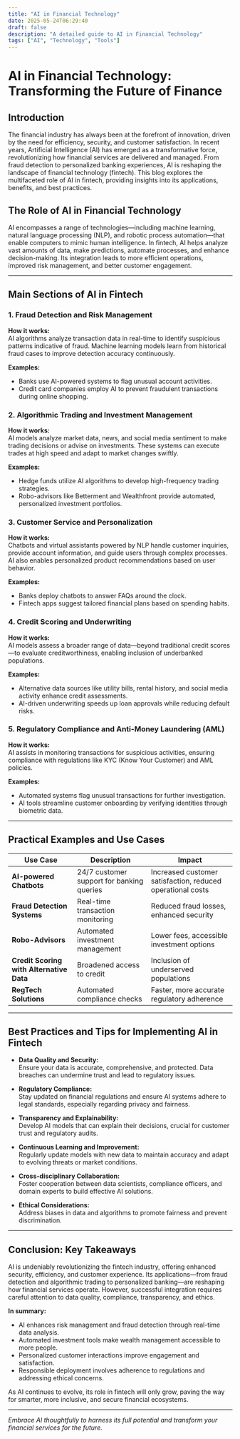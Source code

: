 ```yaml
---
title: "AI in Financial Technology"
date: 2025-05-24T06:29:40
draft: false
description: "A detailed guide to AI in Financial Technology"
tags: ["AI", "Technology", "Tools"]
---
```


# AI in Financial Technology: Transforming the Future of Finance

## Introduction

The financial industry has always been at the forefront of innovation, driven by the need for efficiency, security, and customer satisfaction. In recent years, Artificial Intelligence (AI) has emerged as a transformative force, revolutionizing how financial services are delivered and managed. From fraud detection to personalized banking experiences, AI is reshaping the landscape of financial technology (fintech). This blog explores the multifaceted role of AI in fintech, providing insights into its applications, benefits, and best practices.

## The Role of AI in Financial Technology

AI encompasses a range of technologies—including machine learning, natural language processing (NLP), and robotic process automation—that enable computers to mimic human intelligence. In fintech, AI helps analyze vast amounts of data, make predictions, automate processes, and enhance decision-making. Its integration leads to more efficient operations, improved risk management, and better customer engagement.

---

## Main Sections of AI in Fintech

### 1. Fraud Detection and Risk Management

**How it works:**  
AI algorithms analyze transaction data in real-time to identify suspicious patterns indicative of fraud. Machine learning models learn from historical fraud cases to improve detection accuracy continuously.

**Examples:**  
- Banks use AI-powered systems to flag unusual account activities.  
- Credit card companies employ AI to prevent fraudulent transactions during online shopping.

### 2. Algorithmic Trading and Investment Management

**How it works:**  
AI models analyze market data, news, and social media sentiment to make trading decisions or advise on investments. These systems can execute trades at high speed and adapt to market changes swiftly.

**Examples:**  
- Hedge funds utilize AI algorithms to develop high-frequency trading strategies.  
- Robo-advisors like Betterment and Wealthfront provide automated, personalized investment portfolios.

### 3. Customer Service and Personalization

**How it works:**  
Chatbots and virtual assistants powered by NLP handle customer inquiries, provide account information, and guide users through complex processes. AI also enables personalized product recommendations based on user behavior.

**Examples:**  
- Banks deploy chatbots to answer FAQs around the clock.  
- Fintech apps suggest tailored financial plans based on spending habits.

### 4. Credit Scoring and Underwriting

**How it works:**  
AI models assess a broader range of data—beyond traditional credit scores—to evaluate creditworthiness, enabling inclusion of underbanked populations.

**Examples:**  
- Alternative data sources like utility bills, rental history, and social media activity enhance credit assessments.  
- AI-driven underwriting speeds up loan approvals while reducing default risks.

### 5. Regulatory Compliance and Anti-Money Laundering (AML)

**How it works:**  
AI assists in monitoring transactions for suspicious activities, ensuring compliance with regulations like KYC (Know Your Customer) and AML policies.

**Examples:**  
- Automated systems flag unusual transactions for further investigation.  
- AI tools streamline customer onboarding by verifying identities through biometric data.

---

## Practical Examples and Use Cases

| Use Case | Description | Impact |
| --- | --- | --- |
| **AI-powered Chatbots** | 24/7 customer support for banking queries | Increased customer satisfaction, reduced operational costs |
| **Fraud Detection Systems** | Real-time transaction monitoring | Reduced fraud losses, enhanced security |
| **Robo-Advisors** | Automated investment management | Lower fees, accessible investment options |
| **Credit Scoring with Alternative Data** | Broadened access to credit | Inclusion of underserved populations |
| **RegTech Solutions** | Automated compliance checks | Faster, more accurate regulatory adherence |

---

## Best Practices and Tips for Implementing AI in Fintech

- **Data Quality and Security:**  
  Ensure your data is accurate, comprehensive, and protected. Data breaches can undermine trust and lead to regulatory issues.

- **Regulatory Compliance:**  
  Stay updated on financial regulations and ensure AI systems adhere to legal standards, especially regarding privacy and fairness.

- **Transparency and Explainability:**  
  Develop AI models that can explain their decisions, crucial for customer trust and regulatory audits.

- **Continuous Learning and Improvement:**  
  Regularly update models with new data to maintain accuracy and adapt to evolving threats or market conditions.

- **Cross-disciplinary Collaboration:**  
  Foster cooperation between data scientists, compliance officers, and domain experts to build effective AI solutions.

- **Ethical Considerations:**  
  Address biases in data and algorithms to promote fairness and prevent discrimination.

---

## Conclusion: Key Takeaways

AI is undeniably revolutionizing the fintech industry, offering enhanced security, efficiency, and customer experience. Its applications—from fraud detection and algorithmic trading to personalized banking—are reshaping how financial services operate. However, successful integration requires careful attention to data quality, compliance, transparency, and ethics.

**In summary:**

- AI enhances risk management and fraud detection through real-time data analysis.
- Automated investment tools make wealth management accessible to more people.
- Personalized customer interactions improve engagement and satisfaction.
- Responsible deployment involves adherence to regulations and addressing ethical concerns.

As AI continues to evolve, its role in fintech will only grow, paving the way for smarter, more inclusive, and secure financial ecosystems.

---

*Embrace AI thoughtfully to harness its full potential and transform your financial services for the future.*